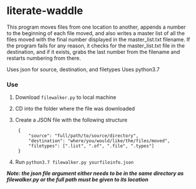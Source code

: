 # literate-waddle
This program moves files from one location to another, appends a number to the beginning of each file moved, and also writes a master list of all the files moved with the final number displayed in the master_list.txt filename.
If the program fails for any reason, it checks for the master_list.txt file in the destination, and if it exists, grabs the last number from the filename and restarts numbering from there.

Uses json for source, destination, and filetypes
Uses python3.7

### Use
1. Download `filewalker.py` to local machine
2. CD into the folder where the file was downloaded
3. Create a JSON file with the following structure

        {
            "source": "full/path/to/source/directory",
            "destination": "where/you/would/like/the/files/moved",
            "filetypes": [".list", ".of", ".file", ".types"]
        }
        
4. Run `python3.7 filewalker.py yourfileinfo.json`

***Note: the json file argument either needs to be in the same directory as filewalker.py or the full path must be given to its location***
